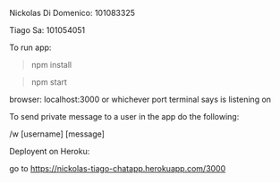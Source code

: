 Nickolas Di Domenico: 101083325

Tiago Sa: 101054051

To run app:

> npm install

> npm start

browser: localhost:3000 or whichever port terminal says is listening on


To send private message to a user in the app do the following:

/w [username] [message]

Deployent on Heroku:

go to https://nickolas-tiago-chatapp.herokuapp.com/3000

